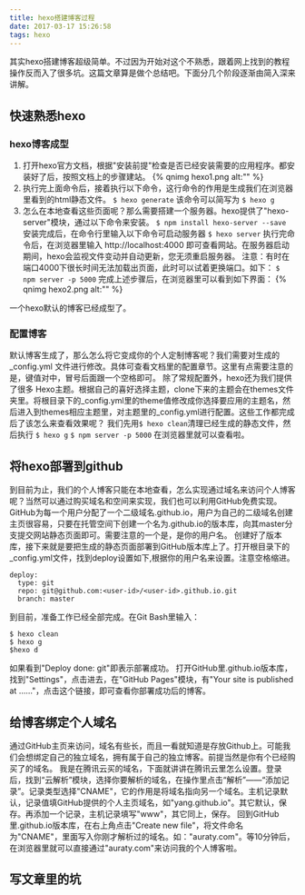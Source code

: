```yaml
---
title: hexo搭建博客过程
date: 2017-03-17 15:26:58
tags: hexo
---
```

其实hexo搭建博客超级简单。不过因为开始对这个不熟悉，跟着网上找到的教程操作反而入了很多坑。这篇文章算是做个总结吧。下面分几个阶段逐渐由简入深来讲解。
## 快速熟悉hexo ##
### hexo博客成型 ###
1. 打开hexo官方文档，根据"安装前提"检查是否已经安装需要的应用程序。都安装好了后，按照文档上的步骤建站。
{% qnimg hexo1.png alt:"" %}
2. 执行完上面命令后，接着执行以下命令，这行命令的作用是生成我们在浏览器里看到的html静态文件。
`$ hexo generate`
该命令可以简写为
`$ hexo g`
3. 怎么在本地查看这些页面呢？那么需要搭建一个服务器。hexo提供了"hexo-server"模块，通过以下命令来安装。
`$ npm install hexo-server --save`
安装完成后，在命令行里输入以下命令可启动服务器
`$ hexo server`
执行完命令后，在浏览器里输入 http://localhost:4000 即可查看网站。在服务器启动期间，hexo会监视文件变动并自动更新，您无须重启服务器。
注意：有时在端口4000下很长时间无法加载出页面，此时可以试着更换端口。如下：
`$ npm server -p 5000`
完成上述步骤后，在浏览器里可以看到如下界面：
{% qnimg hexo2.png alt:"" %}

一个hexo默认的博客已经成型了。
### 配置博客 ###
默认博客生成了，那么怎么将它变成你的个人定制博客呢？我们需要对生成的 _config.yml 文件进行修改。具体可查看文档里的配置章节。这里有点需要注意的是，键值对中，冒号后面跟一个空格即可。
除了常规配置外，hexo还为我们提供了很多 Hexo主题。根据自己的喜好选择主题，clone下来的主题会在themes文件夹里。将根目录下的_config.yml里的theme值修改成你选择要应用的主题名，然后进入到themes相应主题里，对主题里的_config.yml进行配置。这些工作都完成后了该怎么来查看效果呢？
我们先用`$ hexo clean`清理已经生成的静态文件，然后执行
`$ hexo g`
`$ npm server -p 5000`
在浏览器里就可以查看啦。

## 将hexo部署到github ##
到目前为止，我们的个人博客只能在本地查看，怎么实现通过域名来访问个人博客呢？当然可以通过购买域名和空间来实现，我们也可以利用GitHub免费实现。
GitHub为每一个用户分配了一个二级域名<user-id>.github.io，用户为自己的二级域名创建主页很容易，只要在托管空间下创建一个名为<user-id>.github.io的版本库，向其master分支提交网站静态页面即可。需要注意的一个是，<user-id>是你的用户名。
创建好了版本库，接下来就是要把生成的静态页面部署到GitHub版本库上了。打开根目录下的_config.yml文件，找到deploy设置如下,<user-id>根据你的用户名来设置。注意空格缩进。
```
deploy:
  type: git
  repo: git@github.com:<user-id>/<user-id>.github.io.git
  branch: master
```
到目前，准备工作已经全部完成。在Git Bash里输入：
```
$ hexo clean
$ hexo g
$hexo d
```
如果看到"Deploy done: git"即表示部署成功。
打开GitHub里<user-id>.github.io版本库，找到"Settings"，点击进去，在"GitHub Pages"模块，有"Your site is published at ……"，点击这个链接，即可查看你部署成功后的博客。

## 给博客绑定个人域名 ##
通过GitHub主页来访问，域名有些长，而且一看就知道是存放Github上。可能我们会想绑定自己的独立域名，拥有属于自己的独立博客。前提当然是你有个已经购买了的域名。
我是在腾讯云买的域名，下面就讲讲在腾讯云里怎么设置。登录后，找到“云解析”模块，选择你要解析的域名，在操作里点击“解析”——“添加记录”。记录类型选择"CNAME"，它的作用是将域名指向另一个域名。主机记录默认，记录值填GitHub提供的个人主页域名，如"yang.github.io"。其它默认，保存。再添加一个记录，主机记录填写"www"，其它同上，保存。
回到GitHub里<user-id>.github.io版本库，在右上角点击"Create new file"，将文件命名为"CNAME"，里面写入你刚才解析过的域名。如："auraty.com"。等10分钟后，在浏览器里就可以直接通过"auraty.com"来访问我的个人博客啦。

## 写文章里的坑 ##
